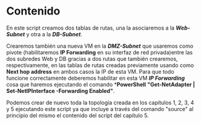 # Contenido
En este script creamos dos tablas de rutas, una la asociaremos a la ***Web-Subnet*** y otra a la ***DB-Subnet***.

Crearemos también una nueva VM en la ***DMZ-Subnet*** que usaremos como pivote (habilitaremos **IP Forwarding** en su interfaz de red privada)entre las dos subredes Web y DB gracias a dos rutas que también crearemos, respectivamente, en las tablas de rutas creadas previamente usando como **Next hop address** en ambos casos la IP de esta VM. Para que todo funcione correctamente deberemos habilitar en esta VM ***IP Forwarding*** cosa que haremos ejecutando el comando ***PowerShell** **"Get-NetAdapter | Set-NetIPInterface -Forwarding Enabled"**.

Podemos crear de nuevo toda la topología creada en los capítulos 1, 2, 3, 4 y 5 ejecutando este script ya que incluye a través del comando "source" al principio del mismo el contenido del script del capítulo 5.